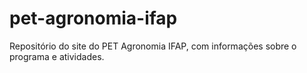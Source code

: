 # pet-agronomia-ifap
Repositório do site do PET Agronomia IFAP, com informações sobre o programa e atividades.
